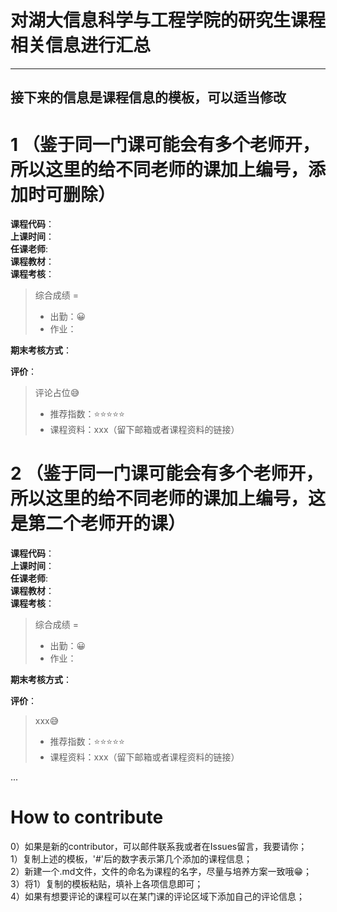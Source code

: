 # 对湖大信息科学与工程学院的研究生课程相关信息进行汇总


---
接下来的信息是课程信息的模板，可以适当修改
---

# 1  （鉴于同一门课可能会有多个老师开，所以这里的给不同老师的课加上编号，添加时可删除）  
**课程代码**：  
**上课时间**：  
**任课老师**:     
**课程教材**：  
**课程考核**：  
>
>综合成绩 = 
>- 出勤：😀
>- 作业：

**期末考核方式**：

**评价**：
>
>评论占位😅
>- 推荐指数：⭐⭐⭐⭐⭐
>- 课程资料：xxx（留下邮箱或者课程资料的链接）


# 2  （鉴于同一门课可能会有多个老师开，所以这里的给不同老师的课加上编号，这是第二个老师开的课）
**课程代码**：  
**上课时间**：  
**任课老师**:   
**课程教材**：  
**课程考核**：  
>
>综合成绩 = 
>- 出勤：😀
>- 作业：

**期末考核方式**：

**评价**：
>
>xxx😅
>- 推荐指数：⭐⭐⭐⭐⭐
>- 课程资料：xxx（留下邮箱或者课程资料的链接）



...

# How to contribute  
0）如果是新的contributor，可以邮件联系我或者在Issues留言，我要请你；  
1）复制上述的模板，'#'后的数字表示第几个添加的课程信息；  
2）新建一个.md文件，文件的命名为课程的名字，尽量与培养方案一致哦😁；  
3）将1）复制的模板粘贴，填补上各项信息即可；  
4）如果有想要评论的课程可以在某门课的评论区域下添加自己的评论信息；  


